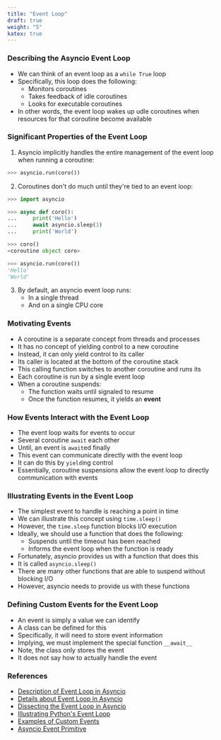```yaml
---
title: "Event Loop"
draft: true
weight: "5"
katex: true
---
```


### Describing the Asyncio Event Loop
- We can think of an event loop as a `while True` loop
- Specifically, this loop does the following:
	- Monitors coroutines
	- Takes feedback of idle coroutines
	- Looks for executable coroutines
- In other words, the event loop wakes up udle coroutines when resources for that coroutine become available

### Significant Properties of the Event Loop
1. Asyncio implicitly handles the entire management of the event loop when running a coroutine:

```python
>>> asyncio.run(coro())
```

2. Coroutines don't do much until they're tied to an event loop:

```python
>>> import asyncio

>>> async def coro():
...     print('Hello')
...     await asyncio.sleep(1)
...     print('World')

>>> coro()
<coroutine object coro>

>>> asyncio.run(coro())
'Hello'
'World'
```

3. By default, an asyncio event loop runs:
	- In a single thread
	- And on a single CPU core

### Motivating Events
- A coroutine is a separate concept from threads and processes
- It has no concept of yielding control to a new coroutine
- Instead, it can only yield control to its caller
- Its caller is located at the bottom of the coroutine stack
- This calling function switches to another coroutine and runs its
- Each coroutine is run by a single event loop
- When a coroutine suspends:
	- The function waits until signaled to resume
	- Once the function resumes, it yields an **event**

### How Events Interact with the Event Loop
- The event loop waits for events to occur
- Several coroutine `await` each other
- Until, an event is `await`ed finally
- This event can communicate directly with the event loop
- It can do this by `yield`ing control
- Essentially, coroutine suspensions allow the event loop to directly communication with events

### Illustrating Events in the Event Loop
- The simplest event to handle is reaching a point in time
- We can illustrate this concept using `time.sleep()`
- However, the `time.sleep` function blocks I/O execution
- Ideally, we should use a function that does the following:
	- Suspends until the timeout has been reached
	- Informs the event loop when the function is ready
- Fortunately, asyncio provides us with a function that does this
- It is called `asyncio.sleep()`
- There are many other functions that are able to suspend without blocking I/O
- However, asyncio needs to provide us with these functions

### Defining Custom Events for the Event Loop
- An event is simply a value we can identify
- A class can be defined for this
- Specifically, it will need to store event information
- Implying, we must implement the special function `__await__`
- Note, the class only stores the event
- It does not say how to actually handle the event

### References
- [Description of Event Loop in Asyncio](https://realpython.com/async-io-python/#the-event-loop-and-asynciorun)
- [Details about Event Loop in Asyncio](https://stackoverflow.com/questions/49005651/how-does-asyncio-actually-work/51177895#51177895)
- [Dissecting the Event Loop in Asyncio](https://stackoverflow.com/a/51116910/12777044)
- [Illustrating Python's Event Loop](https://stackoverflow.com/a/56730924/12777044)
- [Examples of Custom Events](https://www.pythonsheets.com/notes/python-asyncio.html)
- [Asyncio Event Primitive](https://docs.python.org/3/library/asyncio-sync.html#asyncio.Event)
